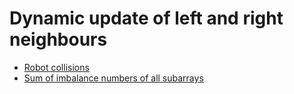 
# <a id="dynamic-update-of-left-and-right-neighbours">Dynamic update of left and right neighbours</a>
* [Robot collisions](../Solutions/R/robot-collisions)
* [Sum of imbalance numbers of all subarrays](../Solutions/S/sum-of-imbalance-numbers-of-all-subarrays)
